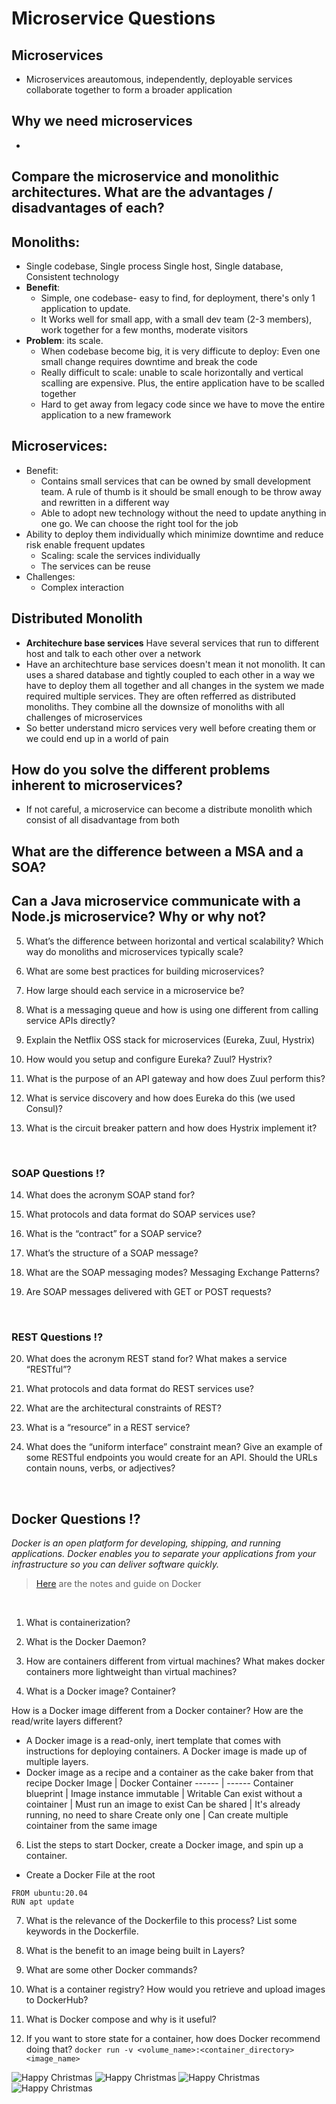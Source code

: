 

# Microservice Questions

## Microservices
- Microservices areautomous, independently, deployable services collaborate together to form a broader application

## Why we need microservices
- 

##  Compare the microservice and monolithic architectures. What are the advantages / disadvantages of each?
## Monoliths: 
- Single codebase, Single process Single host, Single database, Consistent technology
- **Benefit**: 
	- Simple, one codebase- easy to find, for deployment, there's only 1 application to update. 
	- It Works well for small app, with a small dev team (2-3 members), work together for a few months, moderate visitors
- **Problem**: its scale. 
	- When codebase become big, it is very difficute to deploy: Even one small change requires downtime and break the code
	- Really difficult to scale: unable to scale horizontally and vertical scalling are expensive. Plus, the entire application have to be scalled together
	- Hard to get away from legacy code since we have to move the entire application to a new framework
## Microservices:
- Benefit:
	- Contains small services that can be owned by small development team. A rule of thumb is it should be small enough to be throw away and rewritten in a different way
	- Able to adopt new technology without the need to update anything in one go. We can choose the right tool for the job
- Ability to deploy them individually which minimize downtime and reduce risk enable frequent updates
	- Scaling: scale the services individually
	- The services can be reuse
- Challenges:
	- Complex interaction 

## Distributed Monolith
- **Architechure base services** Have several services that run to different host and talk to each other over a network
- Have an architechture base services doesn't mean it not monolith. It can uses a shared database and tightly coupled to each other in a way we have to deploy them all together and all changes in the system we made required multiple services. They are often refferred as distributed monoliths. They combine all the downsize of monoliths with all challenges of microservices
- So better understand micro services very well before creating them or we could end up in a world of pain

##  How do you solve the different problems inherent to microservices?
- If not careful, a microservice can become a distribute monolith which consist of all disadvantage from both

##  What are the difference between a MSA and a SOA?

##  Can a Java microservice communicate with a Node.js microservice? Why or why not?

5.  What’s the difference between horizontal and vertical scalability? Which way do monoliths and microservices typically scale?

6.  What are some best practices for building microservices?

7.  How large should each service in a microservice be?

8.  What is a messaging queue and how is using one different from calling service APIs directly?

9.  Explain the Netflix OSS stack for microservices (Eureka, Zuul, Hystrix)

10.  How would you setup and configure Eureka? Zuul? Hystrix?

11.  What is the purpose of an API gateway and how does Zuul perform this?

12.  What is service discovery and how does Eureka do this (we used Consul)?

13.  What is the circuit breaker pattern and how does Hystrix implement it?
<br>

### SOAP Questions ⁉️

14.  What does the acronym SOAP stand for?

15.  What protocols and data format do SOAP services use?

16.  What is the “contract” for a SOAP service?

17.  What’s the structure of a SOAP message?

18.  What are the SOAP messaging modes? Messaging Exchange Patterns?

19.  Are SOAP messages delivered with GET or POST requests?
<br>
    
### REST Questions ⁉️

20.  What does the acronym REST stand for? What makes a service “RESTful”?  

21.  What protocols and data format do REST services use?  

22.  What are the architectural constraints of REST?  

23.  What is a “resource” in a REST service?  

24.  What does the “uniform interface” constraint mean? Give an example of some RESTful endpoints you would create for an API. Should the URLs contain nouns, verbs, or adjectives?    
<br>

## Docker Questions ⁉️
*Docker is an open platform for developing, shipping, and running applications. Docker enables you to separate your applications from your infrastructure so you can deliver software quickly.*

> [Here](https://github.com/210222-reston-java-msa/demos/blob/main/week6/docker.md) are the notes and guide on Docker
<br>

1.  What is containerization?
    
2.  What is the Docker Daemon?
    
3.  How are containers different from virtual machines? What makes docker containers more lightweight than virtual machines?
    
4.  What is a Docker image? Container?
    
  How is a Docker image different from a Docker container? How are the read/write layers different?
- A Docker image is a read-only, inert template that comes with instructions for deploying containers. A Docker image is made up of multiple layers.
-  Docker image as a recipe and a container as the cake baker from that recipe
Docker Image | Docker Container
------ | ------
Container blueprint | Image instance
immutable | Writable
Can exist without a cointainer | Must run an image to exist
Can be shared | It's already running, no need to share
Create only one | Can create multiple cointainer from the same image
    
6.  List the steps to start Docker, create a Docker image, and spin up a container.
- Create a Docker File at the root
```
FROM ubuntu:20.04
RUN apt update
```
    
7.  What is the relevance of the Dockerfile to this process? List some keywords in the Dockerfile.
    
8.  What is the benefit to an image being built in Layers?
    
9.  What are some other Docker commands?
    
10.  What is a container registry? How would you retrieve and upload images to DockerHub?
    
11.  What is Docker compose and why is it useful?
    
12.  If you want to store state for a container, how does Docker recommend doing that?
```docker run -v <volume_name>:<container_directory> <image_name>```


![Happy Christmas](API-gateway.jpg)
![Happy Christmas](cloud-config1.jpg)
![Happy Christmas](cloud-config2.jpg)
![Happy Christmas](cloud-config3.jpg)  

